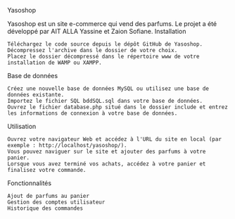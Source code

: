 Yasoshop

Yasoshop est un site e-commerce qui vend des parfums. Le projet a été développé par AIT ALLA Yassine et Zaion Sofiane.
Installation

    Téléchargez le code source depuis le dépôt GitHub de Yasoshop.
    Décompressez l'archive dans le dossier de votre choix.
    Placez le dossier décompressé dans le répertoire www de votre installation de WAMP ou XAMPP.

Base de données

    Créez une nouvelle base de données MySQL ou utilisez une base de données existante.
    Importez le fichier SQL bddSQL.sql dans votre base de données.
    Ouvrez le fichier database.php situé dans le dossier include et entrez les informations de connexion à votre base de données.

Utilisation

    Ouvrez votre navigateur Web et accédez à l'URL du site en local (par exemple : http://localhost/yasoshop/).
    Vous pouvez naviguer sur le site et ajouter des parfums à votre panier.
    Lorsque vous avez terminé vos achats, accédez à votre panier et finalisez votre commande.

Fonctionnalités

    Ajout de parfums au panier
    Gestion des comptes utilisateur
    Historique des commandes
